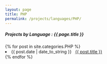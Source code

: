 ```yaml
---
layout: page
title: PHP
permalink: /projects/languages/PHP/
---
```


<h5> Projects by Language : {{ page.title }} </h5>

<div class="card">
{% for post in site.categories.PHP %}
 <li class="category-posts"><span>{{ post.date | date_to_string }}</span> &nbsp; <a href="{{ post.url }}">{{ post.title }}</a></li>
{% endfor %}

</div>
